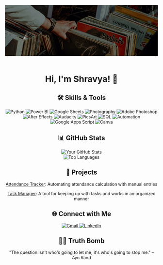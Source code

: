 

<div align="center">
<img src="music_1.gif" width="1500" />
<br/>
<br/>
  
# Hi, I'm Shravya! 👋

## 🛠️ Skills & Tools
![Python](https://img.shields.io/badge/Python-461d3a?style=for-the-badge&logo=python&logoColor=white)
![Power BI](https://img.shields.io/badge/Power%20BI-7E2A53?style=for-the-badge&logo=powerbi&logoColor=black)
![Google Sheets](https://img.shields.io/badge/Google_Sheets-502a50?style=for-the-badge&logo=googlesheets&logoColor=white)
![Photography](https://img.shields.io/badge/Photography-BA71A2?style=for-the-badge&logo=camera&logoColor=white)
![Adobe Photoshop](https://img.shields.io/badge/Adobe%20Photoshop-3A345B?style=for-the-badge&logo=adobe-photoshop&logoColor=white)
![After Effects](https://img.shields.io/badge/After%20Effects-D183A9?style=for-the-badge&logo=After%20Effects&logoColor=white)
![Audacity](https://img.shields.io/badge/Audacity-71557A?style=for-the-badge&logo=audacity&logoColor=white)
![PicsArt](https://img.shields.io/badge/PicsArt-4B1535?style=for-the-badge&logo=picsart&logoColor=white)
![SQL](https://img.shields.io/badge/SQL-7E2A53?style=for-the-badge&logo=MySQL&logoColor=white)
![Automation](https://img.shields.io/badge/Automation-3A345B?style=for-the-badge&logo=appveyor&logoColor=white)
![Google Apps Script](https://img.shields.io/badge/Google%20Apps%20Script-461D3A?style=for-the-badge&logo=google-apps-script&logoColor=white)
![Canva](https://img.shields.io/badge/Canva-502a50?style=for-the-badge&logo=canva&logoColor=white)


## 📊 GitHub Stats
<picture>
  <source media="(prefers-color-scheme: dark)" srcset="https://github-readme-stats.vercel.app/api?username=ShravyaMalogi&show_icons=true&theme=tokyonight">
  <source media="(prefers-color-scheme: light)" srcset="https://github-readme-stats.vercel.app/api?username=ShravyaMalogi&show_icons=true&theme=solarized-light">
  <img src="https://github-readme-stats.vercel.app/api?username=yourusername&show_icons=true&theme=light" alt="Your GitHub Stats">
</picture>
<br>
<picture>
  <source media="(prefers-color-scheme: dark)" srcset="https://github-readme-stats.vercel.app/api/top-langs/?username=ShravyaMalogi&layout=compact&theme=radical">
  <source media="(prefers-color-scheme: light)" srcset="https://github-readme-stats.vercel.app/api/top-langs/?username=ShravyaMalogi&layout=compact&theme=solarized-light">
  <img src="https://github-readme-stats.vercel.app/api/top-langs/?username=yourusername&layout=compact&theme=light" alt="Top Languages">
</picture>

## 🚀 Projects
<p><a href="https://github.com/yourusername/attendance-tracker">Attendance Tracker</a>: Automating attendance calculation with manual entries</p>
<p><a href="https://github.com/ShravyaMalogi/Task-Manager">Task Manager</a>: A tool for keeping up with tasks and works in an organized manner</p>

## 🌐 Connect with Me
<p>
  <a href="mailto:shravyamwork@gmail.com">
    <img src="https://img.shields.io/badge/gmail-%23EA4335.svg?style=plastic&logo=gmail&logoColor=white" alt="Gmail" width="140" height="40"/>
  </a>
  <a href="https://www.linkedin.com/in/shravyamalogi/">
    <img src="https://img.shields.io/badge/linkedin-%230A66C2.svg?style=plastic&logo=linkedin&logoColor=white" alt="LinkedIn" width="140" height="40"/>
  </a>
</p>

## 🧘‍♂️ Truth Bomb
"The question isn't who's going to let me; it's who's going to stop me." – Ayn Rand

</div>
